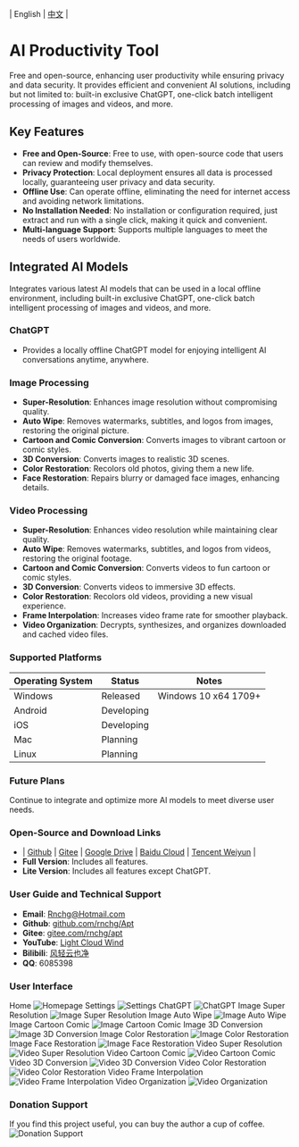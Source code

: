 | English | [中文](README.zh-CN.md) |

# AI Productivity Tool
Free and open-source, enhancing user productivity while ensuring privacy and data security. It provides efficient and convenient AI solutions, including but not limited to: built-in exclusive ChatGPT, one-click batch intelligent processing of images and videos, and more.

## Key Features
- **Free and Open-Source**: Free to use, with open-source code that users can review and modify themselves.
- **Privacy Protection**: Local deployment ensures all data is processed locally, guaranteeing user privacy and data security.
- **Offline Use**: Can operate offline, eliminating the need for internet access and avoiding network limitations.
- **No Installation Needed**: No installation or configuration required, just extract and run with a single click, making it quick and convenient.
- **Multi-language Support**: Supports multiple languages to meet the needs of users worldwide.

## Integrated AI Models
Integrates various latest AI models that can be used in a local offline environment, including built-in exclusive ChatGPT, one-click batch intelligent processing of images and videos, and more.

### ChatGPT
- Provides a locally offline ChatGPT model for enjoying intelligent AI conversations anytime, anywhere.

### Image Processing
- **Super-Resolution**: Enhances image resolution without compromising quality.
- **Auto Wipe**: Removes watermarks, subtitles, and logos from images, restoring the original picture.
- **Cartoon and Comic Conversion**: Converts images to vibrant cartoon or comic styles.
- **3D Conversion**: Converts images to realistic 3D scenes.
- **Color Restoration**: Recolors old photos, giving them a new life.
- **Face Restoration**: Repairs blurry or damaged face images, enhancing details.

### Video Processing
- **Super-Resolution**: Enhances video resolution while maintaining clear quality.
- **Auto Wipe**: Removes watermarks, subtitles, and logos from videos, restoring the original footage.
- **Cartoon and Comic Conversion**: Converts videos to fun cartoon or comic styles.
- **3D Conversion**: Converts videos to immersive 3D effects.
- **Color Restoration**: Recolors old videos, providing a new visual experience.
- **Frame Interpolation**: Increases video frame rate for smoother playback.
- **Video Organization**: Decrypts, synthesizes, and organizes downloaded and cached video files.

### Supported Platforms
|Operating System|Status|Notes|
|---|---|---|
|Windows|Released|Windows 10 x64 1709+|
|Android|Developing||
|iOS|Developing||
|Mac|Planning||
|Linux|Planning||

### Future Plans
Continue to integrate and optimize more AI models to meet diverse user needs.

### Open-Source and Download Links
- | [Github](https://github.com/rnchg/Apt/releases/latest) | [Gitee](https://gitee.com/rnchg/apt/releases/latest) | [Google Drive](https://drive.google.com/drive/folders/1o-SxxA2oAKjQkh-X83TN_zHjHIvOBe0V?usp=sharing) | [Baidu Cloud](https://pan.baidu.com/s/1I_DwtX15492z6B6ZHDhJ-Q?pwd=1234) | [Tencent Weiyun](https://share.weiyun.com/vGiBjW8d) |
- **Full Version**: Includes all features.
- **Lite Version**: Includes all features except ChatGPT.

### User Guide and Technical Support
- **Email**: [Rnchg@Hotmail.com](mailto:Rnchg@Hotmail.com)
- **Github**: [github.com/rnchg/Apt](https://github.com/rnchg/Apt)
- **Gitee**: [gitee.com/rnchg/apt](https://gitee.com/rnchg/apt)
- **YouTube**: [Light Cloud Wind](https://www.youtube.com/channel/UCHKH3bLpd8giPyr6x5sKGfw)
- **Bilibili**: [风轻云也净](https://space.bilibili.com/478375442)
- **QQ**: 6085398

### User Interface
Home
![Homepage](.Assets/en-US/Pages/App/DashboardPage.PNG)
Settings
![Settings](.Assets/en-US/Pages/App/SettingsPage.PNG)
ChatGPT
![ChatGPT](.Assets/en-US/Pages/Chat/Gpt/IndexPage.PNG)
Image Super Resolution
![Image Super Resolution](.Assets/en-US/Pages/Image/SuperResolution/IndexPage.PNG)
Image Auto Wipe
![Image Auto Wipe](.Assets/en-US/Pages/Image/AutoWipe/IndexPage.PNG)
Image Cartoon Comic
![Image Cartoon Comic](.Assets/en-US/Pages/Image/CartoonComic/IndexPage.PNG)
Image 3D Conversion
![Image 3D Conversion](.Assets/en-US/Pages/Image/Convert3d/IndexPage.PNG)
Image Color Restoration
![Image Color Restoration](.Assets/en-US/Pages/Image/ColorRestoration/IndexPage.PNG)
Image Face Restoration
![Image Face Restoration](.Assets/en-US/Pages/Image/FaceRestoration/IndexPage.PNG)
Video Super Resolution
![Video Super Resolution](.Assets/en-US/Pages/Video/SuperResolution/IndexPage.PNG)
Video Cartoon Comic
![Video Cartoon Comic](.Assets/en-US/Pages/Video/CartoonComic/IndexPage.PNG)
Video 3D Conversion
![Video 3D Conversion](.Assets/en-US/Pages/Video/Convert3d/IndexPage.PNG)
Video Color Restoration
![Video Color Restoration](.Assets/en-US/Pages/Video/ColorRestoration/IndexPage.PNG)
Video Frame Interpolation
![Video Frame Interpolation](.Assets/en-US/Pages/Video/FrameInterpolation/IndexPage.PNG)
Video Organization
![Video Organization](.Assets/en-US/Pages/Video/Organization/IndexPage.PNG)

### Donation Support
If you find this project useful, you can buy the author a cup of coffee.
![Donation Support](.Assets/Pay.png)